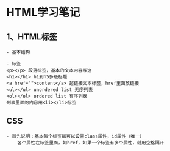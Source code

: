 # HTML学习笔记
## 1、HTML标签
    - 基本结构
<!DOCTYPE html>
<html lang="en">
<head>
    <meta charset="UTF-8">
    <title>title</title>
</head>
<body>

</body>
</html>

    - 标签
    <p></p> 段落标签，基本的文本内容写这
    <h1></h1> h1到h5多级标题
    <a href="">content</a> 超链接文本标签，href里面放链接
    <ul></ul> unordered list 无序列表
    <ol></ol> ordered list 有序列表
    列表里面的内容用<li></li>标签

## CSS
    - 首先说明：基本每个标签都可以设置class属性，id属性（唯一）
        各个属性在标签里面，如href，如果一个标签有多个属性，就用空格隔开
